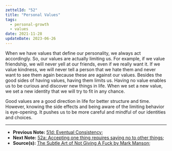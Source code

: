 ```yaml
---
zettelId: "52"
title: "Personal Values"
tags:
  - personal-growth
  - values
date: 2021-11-28
updateDate: 2023-06-26
---
```


When we have values that define our personality, we always act accordingly. So, our values are actually limiting us. For example, if we value friendship, we will never yell at our friends, even if we really want it. If we value kindness, we will never tell a person that we hate them and never want to see them again because these are against our values. Besides the good sides of having values, having them limits us. Having no value enables us to be curious and discover new things in life. When we set a new value, we set a new identity that we will try to fit in any chance.

Good values are a good direction in life for better structure and time. However, knowing the side effects and being aware of the limiting behavior is eye-opening. It pushes us to be more careful and mindful of our identities and choices.

---

- **Previous Note:** [51d: Eventual Consistency](/notes/51d/);
- **Next Note:** [52a: Accepting one thing requires saying no to other things](/notes/52a/);
- **Source(s):** [The Subtle Art of Not Giving A Fuck by Mark Manson](/books/the-subtle-art-of-not-giving-a-fuck-by-mark-manson-book-summary-review-and-notes/);
